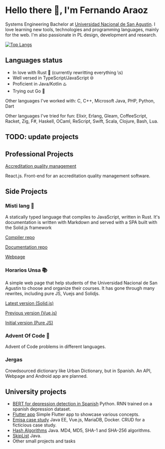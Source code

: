 # Hello there 👋, I'm Fernando Araoz

Systems Engineering Bachelor at [Universidad Nacional de San Agustin](https://www.unsa.edu.pe/en/).
I love learning new tools, technologies and programming languages, mainly for the web. I'm also passionate in PL design, development and research.

[![Top Langs](https://github-readme-stats.vercel.app/api/top-langs/?username=Araozu&exclude_repo=FinalIDSE&hide=javascript,c%23)](https://github.com/anuraghazra/github-readme-stats)

## Languages status

- In love with Rust 🦀 (currently rewritting everything \s)
- Well versed in TypeScript/JavaScript 🌐
- Proficient in Java/Kotlin ♨️
- Trying out Go 📨

Other languages I've worked with: C, C++, Microsoft Java, PHP, Python, Dart

Other languages I've tried for fun: Elixir, Erlang, Gleam, CoffeeScript, Racket,
Zig, F#, Haskell, OCaml, ReScript, Swift, Scala, Clojure, Bash, Lua.

## TODO: update projects

## Professional Projects

[Accreditation quality management](https://github.com/Araozu/fac-psicologia-mirror)

React.js. Front-end for an accreditation quality management software.

## Side Projects

### Misti lang 🧠

A statically typed language that compiles to JavaScript, written in Rust. It's documentation is written with Markdown and served with a SPA built with the Solid.js framework

[Compiler repo](https://github.com/Araozu/misti-rs)

[Documentation repo](https://github.com/Araozu/misti-web)

[Webpage](https://misti.araozu.dev)


### Horarios Unsa 📚

A simple web page that help students of the Universidad Nacional de San Agustin to choose and organize
their courses. It has gone through many rewrites, including pure JS, Vuejs and Solidjs.

[Latest version (Solid.js)](https://horarios.araozu.dev)

[Previous version (Vue.js)](https://horarios.araozu.dev)

[Initial version (Pure JS)](https://gitlab.com/Araozu/sistemahorariosunsa)


### Advent Of Code 🎯

Advent of Code problems in different languages.


### Jergas

Crowdsourced dictionary like Urban Dictionary, but in Spanish. An API, Webpage and Android app are planned.


## University projects

- [BERT for depression detection in Spanish](https://github.com/Araozu/tesis-pipeline) Python. RNN trained on a spanish depression dataset.
- [Flutter app](https://github.com/Araozu/ProyectoPE) Simple Flutter app to showcase various concepts.
- [Emisa case study](https://github.com/Araozu/emisa) Java EE, Vue.js, MariaDB, Docker. CRUD for a ficticious case study.
- [Hash Algorithms](https://github.com/Araozu/HashAlgorithms) Java. MD4, MD5, SHA-1 and SHA-256 algorithms.
- [SkipList](https://github.com/Araozu/SkipList) Java.
- Other small projects and tasks


